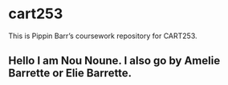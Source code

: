 # cart253
This is Pippin Barr’s coursework repository for CART253.
## Hello I am Nou Noune. I also go by Amelie Barrette or Elie Barrette.
